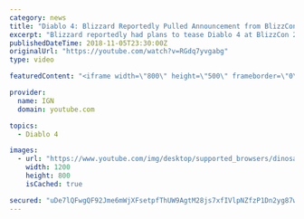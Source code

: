 ```yaml
---
category: news
title: "Diablo 4: Blizzard Reportedly Pulled Announcement from BlizzCon 2018 - IGN News"
excerpt: "Blizzard reportedly had plans to tease Diablo 4 at BlizzCon 2018, but pulled it at the last minute. Subscribe to the IGN News ..."
publishedDateTime: 2018-11-05T23:30:00Z
originalUrl: "https://youtube.com/watch?v=RGdq7yvgabg"
type: video

featuredContent: "<iframe width=\"800\" height=\"500\" frameborder=\"0\" src=\"https://www.youtube.com/embed/RGdq7yvgabg\" allow=\"accelerometer; autoplay; encrypted-media; gyroscope; picture-in-picture\" allowfullscreen></iframe>"

provider:
  name: IGN
  domain: youtube.com

topics:
  - Diablo 4

images:
  - url: "https://www.youtube.com/img/desktop/supported_browsers/dinosaur.png"
    width: 1200
    height: 800
    isCached: true

secured: "uDe7lQFwgQF92Jme6mWjXFsetpfThUW9AgtM28js7xfIVlpNZfzP1Dn2yg87wCas4Z0RRKtK2xZAwBr2vR9vpCtD52zTisuEhw+eF909FJYXWyKpiUDy8POwHH3UavYIJz+WSVcvhwGG/8PcMnlFUR+uT0o4A2lH02Mu/cgoVxrc5g/lWXwtoYmfyxYMr0EA/fEsvZXfR5bpsC/aBfmx1aNmsXlmJhvmMVJQanNxrQ9UiU8zZj4Pq8zGfZWqXXf8LCgWuA8jOj8FWIMsVR25gY3+uidatBAYXC/I6XHPH2BWkk5vMe6N17D6YQLxB26Oj7dI825NuTa101YmELs1eMfv2SYi/S8igELcYZTlp7n8vDgHKQSbEGNhvFKuiuHlJo6wj0HhXwk6t7gWyLbCyrVSYYJ3eecXyFDicUKkb1kDM5N3tMlLsv4nzvsdXZT/;ick9OefbzISmBY/F8ZjH5Q=="
---
```


